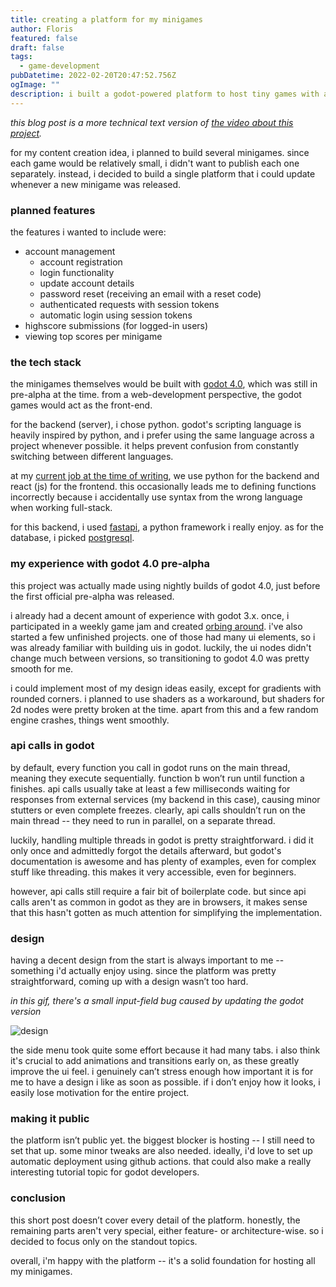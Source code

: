 ```yaml
---
title: creating a platform for my minigames
author: Floris
featured: false
draft: false
tags:
  - game-development
pubDatetime: 2022-02-20T20:47:52.756Z
ogImage: ""
description: i built a godot-powered platform to host tiny games with accounts, highscores, and a custom backend in fastapi - because one game wasn’t enough.
---
```


_this blog post is a more technical text version of [the video about this project](https://www.youtube.com/watch?v=YH4vsr9XJ8s&)._

for my content creation idea, i planned to build several minigames. since each game would be relatively small, i didn't want to publish each one separately. instead, i decided to build a single platform that i could update whenever a new minigame was released.

### planned features

the features i wanted to include were:

- account management
  - account registration
  - login functionality
  - update account details
  - password reset (receiving an email with a reset code)
  - authenticated requests with session tokens
  - automatic login using session tokens
- highscore submissions (for logged-in users)
- viewing top scores per minigame

### the tech stack

the minigames themselves would be built with [godot 4.0](https://godotengine.org/), which was still in pre-alpha at the time. from a web-development perspective, the godot games would act as the front-end.

for the backend (server), i chose python. godot's scripting language is heavily inspired by python, and i prefer using the same language across a project whenever possible. it helps prevent confusion from constantly switching between different languages.

at my [current job at the time of writing](https://brainial.com/), we use python for the backend and react (js) for the frontend. this occasionally leads me to defining functions incorrectly because i accidentally use syntax from the wrong language when working full-stack.

for this backend, i used [fastapi](https://fastapi.tiangolo.com/), a python framework i really enjoy. as for the database, i picked [postgresql](https://www.postgresql.org/).

### my experience with godot 4.0 pre-alpha

this project was actually made using nightly builds of godot 4.0, just before the first official pre-alpha was released.

i already had a decent amount of experience with godot 3.x. once, i participated in a weekly game jam and created [orbing around](https://kadeflo.itch.io/orbing-around). i've also started a few unfinished projects. one of those had many ui elements, so i was already familiar with building uis in godot. luckily, the ui nodes didn't change much between versions, so transitioning to godot 4.0 was pretty smooth for me.

i could implement most of my design ideas easily, except for gradients with rounded corners. i planned to use shaders as a workaround, but shaders for 2d nodes were pretty broken at the time. apart from this and a few random engine crashes, things went smoothly.

### api calls in godot

by default, every function you call in godot runs on the main thread, meaning they execute sequentially. function b won’t run until function a finishes. api calls usually take at least a few milliseconds waiting for responses from external services (my backend in this case), causing minor stutters or even complete freezes. clearly, api calls shouldn’t run on the main thread -- they need to run in parallel, on a separate thread.

luckily, handling multiple threads in godot is pretty straightforward. i did it only once and admittedly forgot the details afterward, but godot's documentation is awesome and has plenty of examples, even for complex stuff like threading. this makes it very accessible, even for beginners.

however, api calls still require a fair bit of boilerplate code. but since api calls aren't as common in godot as they are in browsers, it makes sense that this hasn't gotten as much attention for simplifying the implementation.

### design

having a decent design from the start is always important to me -- something i'd actually enjoy using. since the platform was pretty straightforward, coming up with a design wasn’t too hard.

_in this gif, there's a small input-field bug caused by updating the godot version_

![design](https://i.postimg.cc/3N9DkJx9/godot-e-JS9k-Hhw-Nh.gif)

the side menu took quite some effort because it had many tabs. i also think it's crucial to add animations and transitions early on, as these greatly improve the ui feel. i genuinely can’t stress enough how important it is for me to have a design i like as soon as possible. if i don’t enjoy how it looks, i easily lose motivation for the entire project.

### making it public

the platform isn’t public yet. the biggest blocker is hosting -- I still need to set that up. some minor tweaks are also needed. ideally, i'd love to set up automatic deployment using github actions. that could also make a really interesting tutorial topic for godot developers.

### conclusion

this short post doesn’t cover every detail of the platform. honestly, the remaining parts aren't very special, either feature- or architecture-wise. so i decided to focus only on the standout topics.

overall, i'm happy with the platform -- it's a solid foundation for hosting all my minigames.

